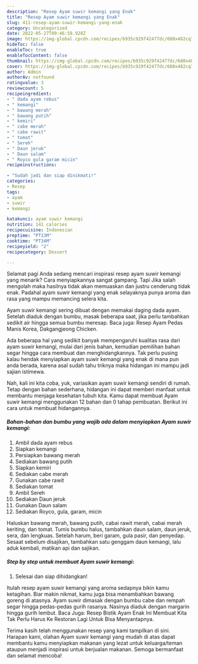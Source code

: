 ```yaml
---
description: "Resep Ayam suwir kemangi yang Enak"
title: "Resep Ayam suwir kemangi yang Enak"
slug: 411-resep-ayam-suwir-kemangi-yang-enak
category: Uncategorized
date: 2022-05-27T09:46:59.928Z
image: https://img-global.cpcdn.com/recipes/b935c929f42477dc/680x482cq70/ayam-suwir-kemangi-foto-resep-utama.jpg
hideToc: false
enableToc: true
enableTocContent: false
thumbnail: https://img-global.cpcdn.com/recipes/b935c929f42477dc/680x482cq70/ayam-suwir-kemangi-foto-resep-utama.jpg
cover: https://img-global.cpcdn.com/recipes/b935c929f42477dc/680x482cq70/ayam-suwir-kemangi-foto-resep-utama.jpg
author: Admin
authorAv: notfound
ratingvalue: 3
reviewcount: 5
recipeingredient:
- " dada ayam rebus"
- " kemangi"
- " bawang merah"
- " bawang putih"
- " kemiri"
- " cabe merah"
- " cabe rawit"
- " tomat"
- " Sereh"
- " Daun jeruk"
- " Daun salam"
- " Royco gula garam micin"
recipeinstructions:

- "Sudah jadi dan siap dinikmati!"
categories:
- Resep
tags:
- ayam
- suwir
- kemangi

katakunci: ayam suwir kemangi 
nutrition: 141 calories
recipecuisine: Indonesian
preptime: "PT13M"
cooktime: "PT34M"
recipeyield: "2"
recipecategory: Dessert

---
```



Selamat pagi Anda sedang mencari inspirasi resep ayam suwir kemangi yang menarik? Cara menyiapkannya sangat gampang. Tapi Jika salah mengolah maka hasilnya tidak akan memuaskan dan justru cenderung tidak enak. Padahal ayam suwir kemangi yang enak selayaknya punya aroma dan rasa yang mampu memancing selera kita.


Ayam suwir kemangi sering dibuat dengan memakai daging dada ayam. Setelah diaduk dengan bumbu, masak beberapa saat, jika perlu tambahkan sedikit air hingga semua bumbu meresap. Baca juga: Resep Ayam Pedas Manis Korea, Dakgangjeong Chicken.

Ada beberapa hal yang sedikit banyak mempengaruhi kualitas rasa dari ayam suwir kemangi, mulai dari jenis bahan, kemudian pemilihan bahan segar hingga cara membuat dan menghidangkannya. Tak perlu pusing kalau hendak menyiapkan ayam suwir kemangi yang enak di mana pun anda berada, karena asal sudah tahu triknya maka hidangan ini mampu jadi sajian istimewa.


Nah, kali ini kita coba, yuk, variasikan ayam suwir kemangi sendiri di rumah. Tetap dengan bahan sederhana, hidangan ini dapat memberi manfaat untuk membantu menjaga kesehatan tubuh kita. Kamu dapat membuat Ayam suwir kemangi menggunakan 12 bahan dan 0 tahap pembuatan. Berikut ini cara untuk membuat hidangannya.

<!--inarticleads1-->

##### Bahan-bahan dan bumbu yang wajib ada dalam menyiapkan Ayam suwir kemangi:

1. Ambil  dada ayam rebus
1. Siapkan  kemangi
1. Persiapkan  bawang merah
1. Sediakan  bawang putih
1. Siapkan  kemiri
1. Sediakan  cabe merah
1. Gunakan  cabe rawit
1. Sediakan  tomat
1. Ambil  Sereh
1. Sediakan  Daun jeruk
1. Gunakan  Daun salam
1. Sediakan  Royco, gula, garam, micin


Haluskan bawang merah, bawang putih, cabai rawit merah, cabai merah keriting, dan tomat. Tumis bumbu halus, tambahkan daun salam, daun jeruk, sera, dan lengkuas. Setelah harum, beri garam, gula pasir, dan penyedap. Sesaat sebelum disajikan, tambahkan satu genggam daun kemangi, lalu aduk kembali, matikan api dan sajikan. 

<!--inarticleads2-->

##### Step by step untuk membuat Ayam suwir kemangi:


1. Selesai dan siap dihidangkan!

Itulah resep ayam suwir kemangi yang aroma sedapnya bikin kamu ketagihan. Biar makin nikmat, kamu juga bisa menambahkan bawang goreng di atasnya. Ayam suwir dimasak dengan bumbu cabe dan rempah segar hingga pedas-pedas gurih rasanya. Nasinya diaduk dengan margarin hingga gurih lembut. Baca Juga: Resep Bistik Ayam Enak Ini Membuat Kita Tak Perlu Harus Ke Restoran Lagi Untuk Bisa Menyantapnya. 

Terima kasih telah menggunakan resep yang kami tampilkan di sini. Harapan kami, olahan Ayam suwir kemangi yang mudah di atas dapat membantu kamu menyiapkan makanan yang lezat untuk keluarga/teman ataupun menjadi inspirasi untuk berjualan makanan. Semoga bermanfaat dan selamat mencoba!
